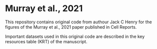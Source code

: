 # Murray et al., 2021
 
This repository contains original code from authour Jack C Henry for the figures of the Murray et al., 2021 paper published in Cell Reports. 

Important datasets used in this original code are described in the key resources table (KRT) of the manuscript.
